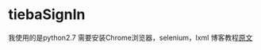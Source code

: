 # tiebaSignIn

我使用的是python2.7
需要安装Chrome浏览器，selenium，lxml
博客教程[原文](https://blog.csdn.net/a_hui_tai_lang/article/details/83340516)